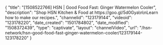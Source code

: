 {
    "title": "[1508522766] HSN | Good Food Fast: Ginger Watermelon Cooler",
    "description": "Shop HSN Kitchen & Food at https:\/\/goo.gl\/5d0Gya\n\nLearn how to make our recipes.",
    "channelid": "123179144",
    "videoid": "123178220",
    "date_created": "1501784802",
    "date_modified": "1508372439",
    "type": "captivate",
    "layout": "channelVideo",
    "url": "\/hsn-network\/hsn-good-food-fast-ginger-watermelon-cooler\/123179144-123178220"
}